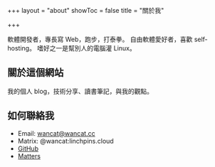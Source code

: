 +++
layout = "about"
showToc = false
title = "關於我"

+++

軟體開發者，專長寫 Web，跑步，打泰拳。
自由軟體愛好者，喜歡 self-hosting。
嗜好之一是幫別人的電腦灌 Linux。

## 關於這個網站

我的個人 blog，技術分享、讀書筆記，與我的觀點。

## 如何聯絡我

* Email: wancat@wancat.cc
* Matrix: @wancat:linchpins.cloud
* [GitHub](https://github.com/lancatlin)
* [Matters](https://matters.news/@wancat/)
